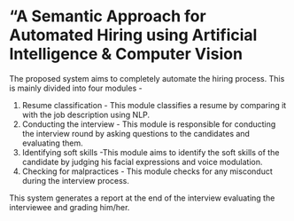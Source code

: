 # “A Semantic Approach for Automated Hiring using Artificial Intelligence & Computer Vision

The proposed system aims to completely automate the hiring process. This is mainly divided into four modules -

1. Resume classification - This module classifies a resume by comparing it with the job description using NLP.
2. Conducting the interview - This module is responsible for conducting the interview round by asking questions to the candidates and evaluating them.
3. Identifying soft skills -This module aims to identify the soft skills of the candidate by judging his facial expressions and voice modulation.  
4. Checking for malpractices - This module checks for any misconduct during the interview process.

This system generates a report at the end of the interview evaluating the interviewee and grading him/her.





